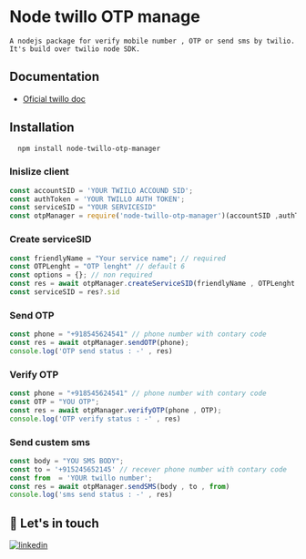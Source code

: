 # Node twillo OTP manage

``A nodejs package for verify mobile number , OTP or send sms by twilio. It's build over twilio node SDK.``

## Documentation
 - [Oficial twillo doc](https://www.twilio.com/docs/verify/quickstarts/node-express)
## Installation
```bash
  npm install node-twillo-otp-manager
```
### Inislize client
```js
const accountSID = 'YOUR TWIILO ACCOUND SID';
const authToken = 'YOUR TWILLO AUTH TOKEN';
const serviceSID = "YOUR SERVICESID"
const otpManager = require('node-twillo-otp-manager')(accountSID ,authToken , serviceSID);
```
### Create serviceSID
```js
const friendlyName = "Your service name"; // required
const OTPLenght = "OTP lenght" // default 6
const options = {}; // non required
const res = await otpManager.createServiceSID(friendlyName , OTPLenght , options);
const serviceSID = res?.sid
```
### Send OTP 
```js
const phone = "+918545624541" // phone number with contary code
const res = await otpManager.sendOTP(phone);
console.log('OTP send status : -' , res)
```
### Verify OTP 
```js
const phone = "+918545624541" // phone number with contary code
const OTP = "YOU OTP";
const res = await otpManager.verifyOTP(phone , OTP);
console.log('OTP verify status : -' , res)
```
### Send custem sms
```js
const body = "YOU SMS BODY";
const to = '+915245652145' // recever phone number with contary code
const from  = 'YOUR twillo number';
const res = await otpManager.sendSMS(body , to , from)
console.log('sms send status : -' , res)
```

## 🔗 Let's in touch
[![linkedin](https://img.shields.io/badge/linkedin-0A66C2?style=for-the-badge&logo=linkedin&logoColor=white)](https://www.linkedin.com/)

